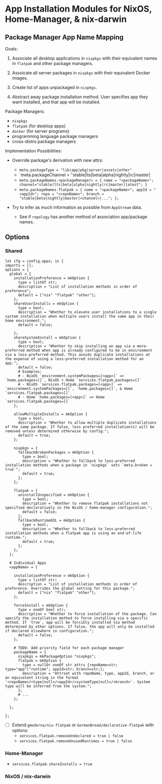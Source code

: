 # App Installation Modules for NixOS, Home-Manager, & nix-darwin

## Package Manager App Name Mapping

Goals:

1. Associate all desktop applications in `nixpkgs` with their
   equivalent names in `flatpak` and other package managers.

2. Assoicate all server packages in `nixpkgs` with their
   equivalent Docker images.

3. Create list of apps unpackaged in `nixpkgs`.

4. Abstract away package installation method.
   User specifies app they want installed, and that app will be installed.

Package Managers:

- `nixpkgs`
- `flatpak` (for desktop apps)
- `docker` (for server programs)
- programming language package managers
- cross-distro package managers

Implementation Possibilities:

- Override package's derivation with new attrs:

  - `meta.packageType = "lib|app|pkg|server|assets|other"`
  - `meta.packageChannel = "stable|lts|beta|alpha|nightly|rc|master|
  - `meta.packageNames.<packageManager> = { name = "<packageName>"; channel="stable|lts|beta|alpha|nightly|rc|master|latest"; }`
  - `meta.packageNames.flatpak = { name = "<packageName>"; appId = "<appId>"; repo = "<repoName>"; branch = "stable|beta|nightly|master|<channel>|..."; };`

- Try to infer as much information as possible from `AppStream` data.
  - See if `repology` has another method of association app/package names.

## Options

### Shared

```(nix)
let cfg = config.apps; in {
imports = [];
options = {
  global = {
    installationPreference = mkOption {
      type = listOf str;
      description = "List of installation methods in order of preference";
      default = ["nix" "flatpak" "other"];
    };
    shareUserInstalls = mkOption {
      type = bool;
      description = "Whether to elevate user installations to a single system installation when multiple users install the same app in their home environment.";
      default = false;

    };
    shareSystemInstall = mkOption {
      type = bool;
      description = "Whether to skip installing an app via a more-preferred method when app is already configured to be in environment via a less-preferred method. This avoids duplicate installations at the expense of using a less-preferred installation method for an app.";
      default = false;
      # Examples:
      # - NixOS `environment.systemPackages=[<app>]` => `home.packages=[]`, NixOS + Home `services.flatpak.packages=[]`
      # - NixOS `services.flatpak.packages=[<app>]` => `environment.systemPackages=[]`, `home.packages=[]`, & Home `services.flatpak.packages=[]`
      # - Home `home.packages=[<app>]` => Home `services.flatpak.packages=[]`
    };

    allowMultipleInstalls = mkOption {
      type = bool;
      description = "Whether to allow multiple duplicate installations of the same package. If false, less preferred installation(s) will be removed unless determined otherwise by config.";
      default = true;
    };

    nixpkgs = {
      fallbackBrokenPackages = mkOption {
        type = bool;
        description = "Whether to fallback to less-preferred installation methods when a package in `nixpkgs` sets `meta.broken = true`";
        default = true;
      };
    };

    flatpak = {
      uninstallUnspecified = mkOption {
        type = bool;
        description = "Whether to remove flatpak installations not specified declaratively in the NixOS / home-manager configuration.";
        default = false;
      };
      fallbackRuntimeEOL = mkOption {
        type = bool;
        description = "Whether to fallback to less-preferred installation methods when a flatpak app is using an end-of-life runtime.";
        default = true;
      };
    };
  };

  # Individual Apps
  <appName> = {

    installationPreference = mkOption {
      type = listOf str;
      description = "List of installation methods in order of preference. Overrides the global setting for this package.";
      default = ["nix" "flatpak" "other"];
    };

    forceInstall = mkOption {
      type = oneOf bool str;
      description = "Whether to force installation of the package. Can specify the installation method to force installing via a specific method. If `true`, app will be forcibly installed via method determined by other options. If false, the app will only be installed if declared elsewhere in configuration.";
      default = false;
    };

    # TODO: Add priority field for each package manager
    packageName = {
      nixpkgs = mkPackageOption "nixpkgs";
      flatpak = mkOption {
        type = nullOr oneOf str attrs {repoName=str; type="app"|"runtime"; appId=str; branch=str;};
        description = "Attrset with repoName, type, appId, branch, or an equivalent string in the format `<repoName>/<type|null>/<appId>/<systemType|null>/<branch>`. System type will be inferred from the system.";
      };
      # ...
    };

  };

};
```

- [ ] Extend `gmoderna/nix-flatpak` or `GermanBread/declarative-flatpak` with options:
  - `services.flatpak.removeUndeclared = true | false`
  - `services.flatpak.removeUnusedRuntimes = true | false`

### Home-Manager

- `services.flatpak.shareInstalls = true`

### NixOS / nix-darwin
